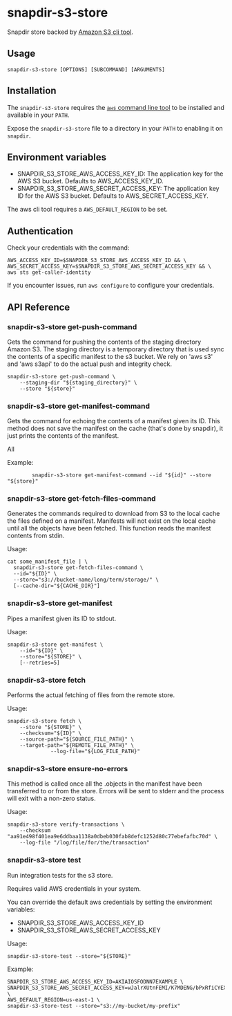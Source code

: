 # snapdir-s3-store

Snapdir store backed by [Amazon S3 cli tool](https://awscli.amazonaws.com/v2/documentation/api/latest/reference/s3/index.html).

## Usage

    snapdir-s3-store [OPTIONS] [SUBCOMMAND] [ARGUMENTS]

## Installation

The `snapdir-s3-store` requires the [`aws` command line tool](https://aws.amazon.com/cli/) to be installed and available in your `PATH`.

Expose the `snapdir-s3-store` file to a directory in your `PATH` to enabling it on `snapdir`.

## Environment variables

- SNAPDIR_S3_STORE_AWS_ACCESS_KEY_ID: The application key for the AWS S3 bucket. Defaults to AWS_ACCESS_KEY_ID.
- SNAPDIR_S3_STORE_AWS_SECRET_ACCESS_KEY: The application key ID for the AWS S3 bucket. Defaults to AWS_SECRET_ACCESS_KEY.

The aws cli tool requires a `AWS_DEFAULT_REGION` to be set.

## Authentication

Check your credentials with the command:

    AWS_ACCESS_KEY_ID=$SNAPDIR_S3_STORE_AWS_ACCESS_KEY_ID && \
    AWS_SECRET_ACCESS_KEY=$SNAPDIR_S3_STORE_AWS_SECRET_ACCESS_KEY && \
    aws sts get-caller-identity

If you encounter issues, run `aws configure` to configure your credentials.

## API Reference

### snapdir-s3-store get-push-command

Gets the command for pushing the contents of the staging directory
Amazon S3.
The staging directory is a temporary directory that is used sync
the contents of a specific manifest to the s3 bucket.
We rely on 'aws s3' and 'aws s3api' to do the actual push and integrity
check.

    snapdir-s3-store get-push-command \
        --staging-dir "${staging_directory}" \
        --store "${store}"

### snapdir-s3-store get-manifest-command

Gets the command for echoing the contents of a manifest given its ID.
This method does not save the manifest on the cache (that's done by
snapdir), it just prints the contents of the manifest.

All

Example:

			snapdir-s3-store get-manifest-command --id "${id}" --store "${store}"

### snapdir-s3-store get-fetch-files-command

Generates the commands required to download from
S3 to the local cache the files defined on a manifest.
Manifests will not exist on the local cache until
all the objects have been fetched.
This function reads the manifest contents from stdin.

Usage:

	cat some_manifest_file | \
      snapdir-s3-store get-fetch-files-command \
      --id="${ID}" \
      --store="s3://bucket-name/long/term/storage/" \
      [--cache-dir="${CACHE_DIR}"]

### snapdir-s3-store get-manifest

Pipes a manifest given its ID to stdout.

Usage:

    snapdir-s3-store get-manifest \
        --id="${ID}" \
        --store="${STORE}" \
        [--retries=5]

### snapdir-s3-store fetch

Performs the actual fetching of files from the remote store.

Usage:

    snapdir-s3-store fetch \
        --store "${STORE}" \
        --checksum="${ID}" \
        --source-path="${SOURCE_FILE_PATH}" \
        --target-path="${REMOTE_FILE_PATH}" \
				  --log-file="${LOG_FILE_PATH}"

### snapdir-s3-store ensure-no-errors

This method is called once all the .objects in the manifest have been
transferred to or from the store.
Errors will be sent to stderr and the process will exit with
a non-zero status.

Usage:

    snapdir-s3-store verify-transactions \
        --checksum "aa91e498f401ea9e6ddbaa1138a0dbeb030fab8defc1252d80c77ebefafbc70d" \
        --log-file "/log/file/for/the/transaction"

### snapdir-s3-store test

Run integration tests for the s3 store.

Requires valid AWS credentials in your system.

You can override the default aws credentials by setting the environment variables:

- SNAPDIR_S3_STORE_AWS_ACCESS_KEY_ID
- SNAPDIR_S3_STORE_AWS_SECRET_ACCESS_KEY

Usage:

    snapdir-s3-store-test --store="${STORE}"

Example:

    SNAPDIR_S3_STORE_AWS_ACCESS_KEY_ID=AKIAIOSFODNN7EXAMPLE \
    SNAPDIR_S3_STORE_AWS_SECRET_ACCESS_KEY=wJalrXUtnFEMI/K7MDENG/bPxRfiCYEXAMPLEKEY \
    AWS_DEFAULT_REGION=us-east-1 \
    snapdir-s3-store-test --store="s3://my-bucket/my-prefix"
